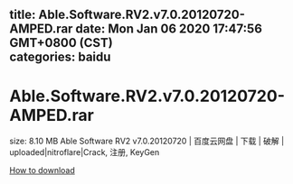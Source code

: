 
title: Able.Software.RV2.v7.0.20120720-AMPED.rar
date: Mon Jan 06 2020 17:47:56 GMT+0800 (CST)    
categories: baidu
---

# Able.Software.RV2.v7.0.20120720-AMPED.rar
size: 8.10 MB
 Able Software RV2 v7.0.20120720 | 百度云网盘 | 下载 | 破解 | uploaded|nitroflare|Crack, 注册, KeyGen
 

[How to download](https://bpcam.bemobtrk.com/go/2ceec3aa-1ca2-46d6-b9ff-aaa5c184517c?jno=543)